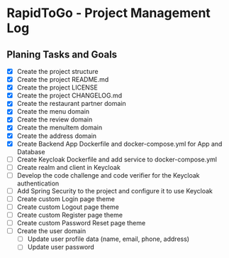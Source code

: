 # RapidToGo - Project Management Log

## Planing Tasks and Goals

- [x] Create the project structure
- [x] Create the project README.md
- [x] Create the project LICENSE
- [x] Create the project CHANGELOG.md
- [x] Create the restaurant partner domain
- [x] Create the menu domain
- [x] Create the review domain
- [x] Create the menuItem domain
- [x] Create the address domain
- [x] Create Backend App Dockerfile and docker-compose.yml for App and Database
- [ ] Create Keycloak Dockerfile and add service to docker-compose.yml
- [ ] Create realm and client in Keycloak
- [ ] Develop the code challenge and code verifier for the Keycloak authentication
- [ ] Add Spring Security to the project and configure it to use Keycloak
- [ ] Create custom Login page theme
- [ ] Create custom Logout page theme
- [ ] Create custom Register page theme
- [ ] Create custom Password Reset page theme
- [ ] Create the user domain
    + [ ] Update user profile data (name, email, phone, address)
    + [ ] Update user password